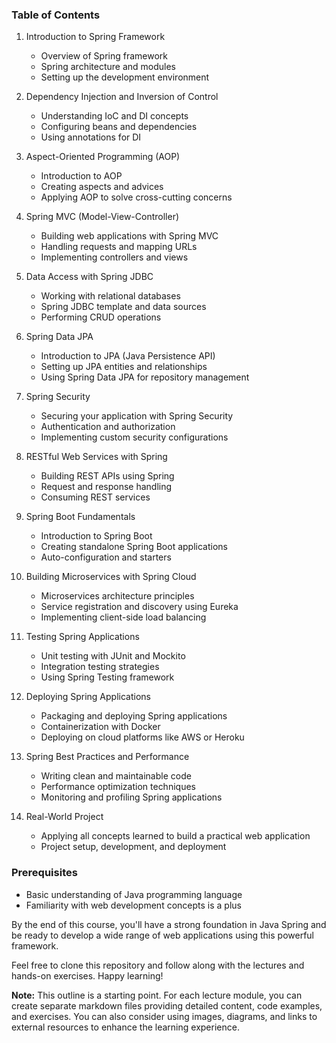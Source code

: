 ### Table of Contents

1. Introduction to Spring Framework
    - Overview of Spring framework
    - Spring architecture and modules
    - Setting up the development environment

2. Dependency Injection and Inversion of Control
    - Understanding IoC and DI concepts
    - Configuring beans and dependencies
    - Using annotations for DI

3. Aspect-Oriented Programming (AOP)
    - Introduction to AOP
    - Creating aspects and advices
    - Applying AOP to solve cross-cutting concerns

4. Spring MVC (Model-View-Controller)
    - Building web applications with Spring MVC
    - Handling requests and mapping URLs
    - Implementing controllers and views

5. Data Access with Spring JDBC
    - Working with relational databases
    - Spring JDBC template and data sources
    - Performing CRUD operations

6. Spring Data JPA
    - Introduction to JPA (Java Persistence API)
    - Setting up JPA entities and relationships
    - Using Spring Data JPA for repository management

7. Spring Security
    - Securing your application with Spring Security
    - Authentication and authorization
    - Implementing custom security configurations

8. RESTful Web Services with Spring
    - Building REST APIs using Spring
    - Request and response handling
    - Consuming REST services

9. Spring Boot Fundamentals
    - Introduction to Spring Boot
    - Creating standalone Spring Boot applications
    - Auto-configuration and starters

10. Building Microservices with Spring Cloud
    - Microservices architecture principles
    - Service registration and discovery using Eureka
    - Implementing client-side load balancing

11. Testing Spring Applications
    - Unit testing with JUnit and Mockito
    - Integration testing strategies
    - Using Spring Testing framework

12. Deploying Spring Applications
    - Packaging and deploying Spring applications
    - Containerization with Docker
    - Deploying on cloud platforms like AWS or Heroku

13. Spring Best Practices and Performance
    - Writing clean and maintainable code
    - Performance optimization techniques
    - Monitoring and profiling Spring applications

14. Real-World Project
    - Applying all concepts learned to build a practical web application
    - Project setup, development, and deployment

### Prerequisites

- Basic understanding of Java programming language
- Familiarity with web development concepts is a plus

By the end of this course, you'll have a strong foundation in Java Spring and be ready to develop a wide range of web applications using this powerful framework.

Feel free to clone this repository and follow along with the lectures and hands-on exercises. Happy learning!

**Note:** This outline is a starting point. For each lecture module, you can create separate markdown files providing detailed content, code examples, and exercises. You can also consider using images, diagrams, and links to external resources to enhance the learning experience.